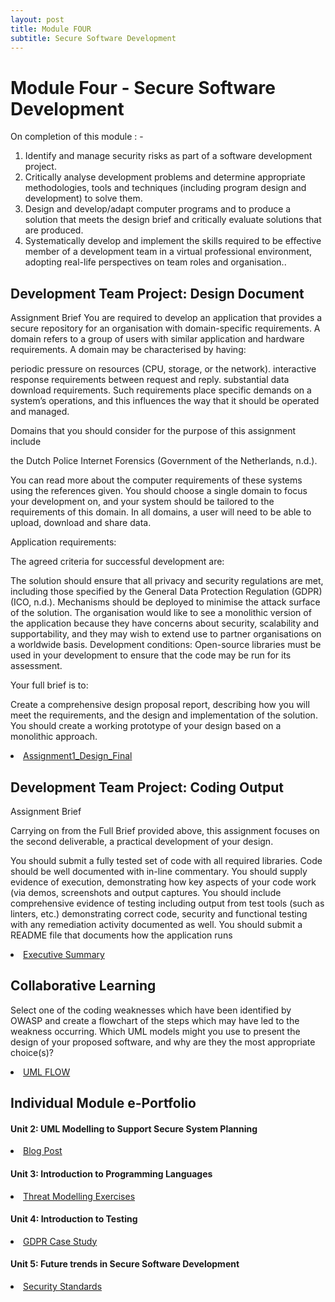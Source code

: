 ```yaml
---
layout: post
title: Module FOUR
subtitle: Secure Software Development
---
```

<h1>Module Four - Secure Software Development</h1>

On completion of this module : - 
<ol>
<li>Identify and manage security risks as part of a software development project.</li>
<li>Critically analyse development problems and determine appropriate methodologies, tools and techniques (including program design and development) to solve them.</li>
<li>Design and develop/adapt computer programs and to produce a solution that meets the design brief and critically evaluate solutions that are produced.</li>
<li>Systematically develop and implement the skills required to be effective member of a development team in a virtual professional environment, adopting real-life perspectives on team roles and organisation..</li>
</ol>


## Development Team Project: Design Document
Assignment Brief
You are required to develop an application that provides a secure repository for an organisation with domain-specific requirements. A domain refers to a group of users with similar application and hardware requirements. A domain may be characterised by having:   

periodic pressure on resources (CPU, storage, or the network).
interactive response requirements between request and reply.
substantial data download requirements.
Such requirements place specific demands on a system’s operations, and this influences the way that it should be operated and managed.

Domains that you should consider for the purpose of this assignment include


the Dutch Police Internet Forensics (Government of the Netherlands, n.d.).

You can read more about the computer requirements of these systems using the references given. You should choose a single domain to focus your development on, and your system should be tailored to the requirements of this domain. In all domains, a user will need to be able to upload, download and share data.

Application requirements: 

The agreed criteria for successful development are:

The solution should ensure that all privacy and security regulations are met, including those specified by the General Data Protection Regulation (GDPR) (ICO, n.d.).
Mechanisms should be deployed to minimise the attack surface of the solution. 
The organisation would like to see a monolithic version of the application because they have concerns about security, scalability and supportability, and they may wish to extend use to partner organisations on a worldwide basis.
Development conditions: Open-source libraries must be used in your development to ensure that the code may be run for its assessment.

Your full brief is to:

Create a comprehensive design proposal report, describing how you will meet the requirements, and the design and implementation of the solution.
You should create a working prototype of your design based on a monolithic approach.

<li> <a href="https://github.com/DeepakSidhar/DeepakSidhar.github.io/blob/main/assets/ModuleFour/SSD_Assignment1_Design_Final.pdf">Assignment1_Design_Final</a></li>



## Development Team Project: Coding Output
Assignment Brief

Carrying on from the Full Brief provided above, this assignment focuses on the second deliverable, a practical development of your design. 

You should submit a fully tested set of code with all required libraries. Code should be well documented with in-line commentary.
You should supply evidence of execution, demonstrating how key aspects of your code work (via demos, screenshots and output captures.
You should include comprehensive evidence of testing including output from test tools (such as linters, etc.) demonstrating correct code, security and functional testing with any remediation activity documented as well.
You should submit a README file that documents how the application runs

<li> <a href="https://github.com/DeepakSidhar/DeepakSidhar.github.io/blob/main/assets/ModuleThree/SRM_Unit-11_Development%20Team%20Project%20Executive%20Summary_CyberMasters_Assignment2%20(1).pdf">Executive Summary</a></li>




## Collaborative Learning 

Select one of the coding weaknesses which have been identified by OWASP and create a flowchart of the steps which may have led to the weakness occurring.
Which UML models might you use to present the design of your proposed software, and why are they the most appropriate choice(s)?

<li> <a href="https://github.com/DeepakSidhar/DeepakSidhar.github.io/blob/main/assets/ModuleFour/UML%20flowchart.pdf">UML FLOW</a></li>





## Individual Module e-Portfolio

>
<h4>Unit 2: UML Modelling to Support Secure System Planning</h4>
<li><a href="https://github.com/DeepakSidhar/DeepakSidhar.github.io/blob/main/assets/ModuleFour/unit2%20blog%20post.pdf">Blog Post	</a></li>
<h4>Unit 3: Introduction to Programming Languages</h4>
<li><a href="https://github.com/DeepakSidhar/DeepakSidhar.github.io/blob/main/assets/ModuleThree/Threat%20Modelling%20Exercises.pdf">Threat Modelling Exercises	</a></li>
<h4>Unit 4: Introduction to Testing</h4>
<li><a href="https://github.com/DeepakSidhar/DeepakSidhar.github.io/blob/main/assets/ModuleThree/GDPR%20Case%20Studies.pdf">GDPR Case Study</a></li>
<h4>Unit 5: Future trends in Secure Software Development</h4>
<li> <a href="https://github.com/DeepakSidhar/DeepakSidhar.github.io/blob/main/assets/ModuleThree/Security%20Standards.pdf">Security Standards</a></li>
